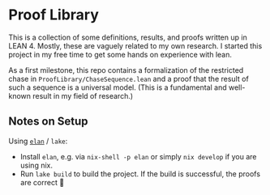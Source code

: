 # Proof Library

This is a collection of some definitions, results, and proofs written up in LEAN 4.
Mostly, these are vaguely related to my own research.
I started this project in my free time to get some hands on experience with lean.

As a first milestone, this repo contains a formalization of the restricted chase in `ProofLibrary/ChaseSequence.lean`
and a proof that the result of such a sequence is a universal model. (This is a fundamental and well-known result in my field of research.)

## Notes on Setup

Using [`elan`](https://github.com/leanprover/elan) / `lake`:

- Install `elan`, e.g. via `nix-shell -p elan` or simply `nix develop` if you are using nix.
- Run `lake build` to build the project. If the build is successful, the proofs are correct :tada:


